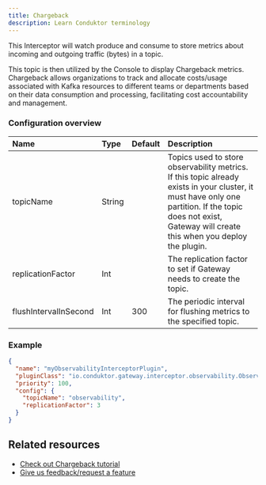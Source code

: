 ```yaml
---
title: Chargeback
description: Learn Conduktor terminology
---
```


This <GlossaryTerm>Interceptor</GlossaryTerm> will watch produce and consume to store metrics about incoming and outgoing traffic (bytes) in a topic.

This topic is then utilized by the Console to display Chargeback metrics. Chargeback allows organizations to track and allocate costs/usage associated with Kafka resources to different teams or departments based on their data consumption and processing, facilitating cost accountability and management.

### Configuration overview

| Name              | Type   | Default | Description                                                                      |
|:------------------|:-------|:--------|:---------------------------------------------------------------------------------|
| topicName         | String |         | Topics used to store observability metrics. If this topic already exists in your cluster, it must have only one partition. If the topic does not exist, Gateway will create this when you deploy the plugin. |
| replicationFactor | Int    |         | The replication factor to set if Gateway needs to create the topic.               |
| flushIntervalInSecond | Int    |    300     | The periodic interval for flushing metrics to the specified topic.               |

### Example

```json
{
  "name": "myObservabilityInterceptorPlugin",
  "pluginClass": "io.conduktor.gateway.interceptor.observability.ObservabilityPlugin",
  "priority": 100,
  "config": {
    "topicName": "observability",
    "replicationFactor": 3
  }
}
```

## Related resources

- [Check out Chargeback tutorial](/guides/tutorials/configure-chargeback)
- [Give us feedback/request a feature](https://conduktor.io/roadmap)
